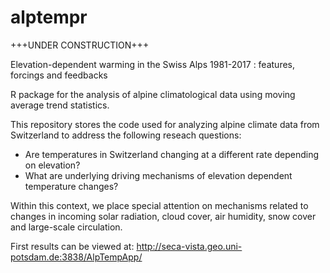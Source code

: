# alptempr

+++UNDER CONSTRUCTION+++

Elevation-dependent warming in the Swiss Alps 1981-2017 : features, forcings and feedbacks

R package for the analysis of alpine climatological data using moving average trend statistics.

This repository stores the code used for analyzing alpine climate data from Switzerland to address the following reseach questions: 
- Are temperatures in Switzerland changing at a different rate depending on elevation?
- What are underlying driving mechanisms of elevation dependent temperature changes?

Within this context, we place special attention on mechanisms related to changes in incoming solar radiation, cloud cover, air humidity, snow cover and large-scale circulation.

First results can be viewed at: http://seca-vista.geo.uni-potsdam.de:3838/AlpTempApp/
